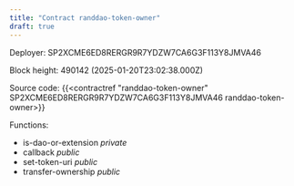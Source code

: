 ```yaml
---
title: "Contract randdao-token-owner"
draft: true
---
```

Deployer: SP2XCME6ED8RERGR9R7YDZW7CA6G3F113Y8JMVA46


 



Block height: 490142 (2025-01-20T23:02:38.000Z)

Source code: {{<contractref "randdao-token-owner" SP2XCME6ED8RERGR9R7YDZW7CA6G3F113Y8JMVA46 randdao-token-owner>}}

Functions:

* is-dao-or-extension _private_
* callback _public_
* set-token-uri _public_
* transfer-ownership _public_
